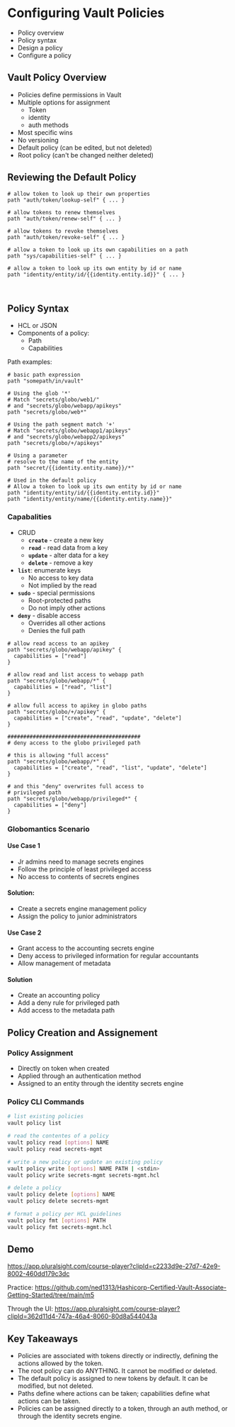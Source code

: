 # Configuring Vault Policies

- Policy overview
- Policy syntax
- Design a policy
- Configure a policy


## Vault Policy Overview

- Policies define permissions in Vault
- Multiple options for assignment
    - Token
    - identity
    - auth methods
- Most specific wins
- No versioning
- Default policy (can be edited, but not deleted)
- Root policy (can't be changed neither deleted)

## Reviewing the Default Policy

```hcl
# allow token to look up their own properties
path "auth/token/lookup-self" { ... }

# allow tokens to renew themselves
path "auth/token/renew-self" { ... }

# allow tokens to revoke themselves
path "auth/token/revoke-self" { ... }

# allow a token to look up its own capabilities on a path
path "sys/capabilities-self" { ... }

# allow a token to look up its own entity by id or name
path "identity/entity/id/{{identity.entity.id}}" { ... }



```

## Policy Syntax

- HCL or JSON
- Components of a policy:
    - Path
    - Capabilities

Path examples:
```hcl
# basic path expression
path "somepath/in/vault"

# Using the glob '*'
# Match "secrets/globo/web1/"
# and "secrets/globo/webapp/apikeys"
path "secrets/globo/web*"

# Using the path segment match '+'
# Match "secrets/globo/webapp1/apikeys"
# and "secrets/globo/webapp2/apikeys"
path "secrets/globo/+/apikeys"

# Using a parameter
# resolve to the name of the entity
path "secret/{{identity.entity.name}}/*"

# Used in the default policy
# Allow a token to look up its own entity by id or name
path "identity/entity/id/{{identity.entity.id}}"
path "identity/entity/name/{{identity.entity.name}}"
```

### Capabalities

- CRUD
    - **`create`** - create a new key
    - **`read`** - read data from a key
    - **`update`** - alter data for a key
    - **`delete`** - remove a key
- **`list`**: enumerate keys
    - No access to key data
    - Not implied by the read
- **`sudo`** - special permissions
    - Root-protected paths
    - Do not imply other actions
- **`deny`** - disable access
    - Overrides all other actions
    - Denies the full path

```hcl
# allow read access to an apikey
path "secrets/globo/webapp/apikey" {
  capabilities = ["read"]
}

# allow read and list access to webapp path
path "secrets/globo/webapp/*" {
  capabilities = ["read", "list"]
}

# allow full access to apikey in globo paths
path "secrets/globo/+/apikey" {
  capabilities = ["create", "read", "update", "delete"]
}

##########################################
# deny access to the globo privileged path

# this is allowing "full access"
path "secrets/globo/webapp/*" {
  capabilities = ["create", "read", "list", "update", "delete"]
}

# and this "deny" overwrites full access to 
# privileged path
path "secrets/globo/webapp/privileged*" {
  capabilities = ["deny"]
}

```

### Globomantics Scenario

#### Use Case 1

- Jr admins need to manage secrets engines
- Follow the principle of least privileged access
- No access to contents of secrets engines

#### Solution:

- Create a secrets engine management policy
- Assign the policy to junior administrators


#### Use Case 2

- Grant access to the accounting secrets engine
- Deny access to privileged information for regular accountants
- Allow management of metadata

#### Solution

- Create an accounting policy
- Add a deny rule for privileged path
- Add access to the metadata path


## Policy Creation and Assignement

### Policy Assignment

- Directly on token when created
- Applied through an authentication method
- Assigned to an entity through the identity secrets engine

### Policy CLI Commands

```bash
# list existing policies
vault policy list

# read the contentes of a policy
vault policy read [options] NAME
vault policy read secrets-mgmt

# write a new policy or update an existing policy
vault policy write [options] NAME PATH | <stdin>
vault policy write secrets-mgmt secrets-mgmt.hcl

# delete a policy
vault policy delete [options] NAME
vault policy delete secrets-mgmt

# format a policy per HCL guidelines
vault policy fmt [options] PATH
vault policy fmt secrets-mgmt.hcl

```

## Demo

<https://app.pluralsight.com/course-player?clipId=c2233d9e-27d7-42e9-8002-460dd179c3dc>

Practice: <https://github.com/ned1313/Hashicorp-Certified-Vault-Associate-Getting-Started/tree/main/m5>

Through the UI: <https://app.pluralsight.com/course-player?clipId=362d11d4-747a-46a4-8060-80d8a544043a>




## Key Takeaways

- Policies are associated with tokens directly or indirectly, defining the actions allowed by the token.
- The root policy can do ANYTHING. It cannot be modified or deleted.
- The default policy is assigned to new tokens by default. It can be modified, but not deleted.
- Paths define where actions can be taken; capabilities define what actions can be taken.
- Policies can be assigned directly to a token, through an auth method, or through the identity secrets engine.
 


